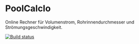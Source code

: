 # PoolCalcIo
Online Rechner für Volumenstrom, Rohrinnendurchmesser und Strömungsgeschwindigkeit.

[![Build status](https://ci.appveyor.com/api/projects/status/mfvedb74l6ymlcvc?svg=true)](https://ci.appveyor.com/project/100prznt/ftpdeploytest)
